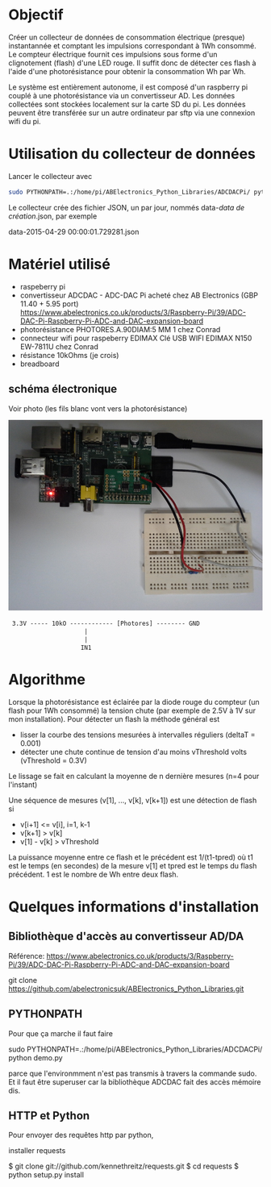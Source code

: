 # Objectif

Créer un collecteur de données de consommation électrique (presque) instantannée et comptant les impulsions correspondant à 1Wh consommé. Le compteur électrique fournit ces impulsions sous forme d'un clignotement (flash) d'une LED rouge. Il suffit donc de détecter ces flash à l'aide d'une photorésistance pour obtenir la consommation Wh par Wh.

Le système est entièrement autonome, il est composé d'un raspberry pi couplé à une photorésistance via un convertisseur AD. Les données collectées sont stockées localement sur la carte SD du pi. Les données peuvent être transférée sur un autre ordinateur par sftp via une connexion wifi du pi.

# Utilisation du collecteur de données

Lancer le collecteur avec 

```sh
sudo PYTHONPATH=.:/home/pi/ABElectronics_Python_Libraries/ADCDACPi/ python monitor.py
```

Le collecteur crée des fichier JSON, un par jour, nommés data-_data de création_.json, par exemple

data-2015-04-29 00:00:01.729281.json

# Matériel utilisé

- raspeberry pi
- convertisseur ADCDAC - ADC-DAC Pi acheté chez AB Electronics (GBP 11.40 + 5.95 port) https://www.abelectronics.co.uk/products/3/Raspberry-Pi/39/ADC-DAC-Pi-Raspberry-Pi-ADC-and-DAC-expansion-board
- photorésistance PHOTORES.A.90DIAM:5 MM 1  chez Conrad
- connecteur wifi pour raspeberry EDIMAX Clé USB WIFI EDIMAX N150 EW-7811U chez Conrad
- résistance 10kOhms (je crois)
- breadboard

## schéma électronique

Voir photo (les fils blanc vont vers la photorésistance)

![Pi avec convertisseur ADDA](pi_adc.jpg "Pi+convertisseur ADDA et connexions")

```
 3.3V ----- 10kO ------------ [Photores] -------- GND
                     |
                     |
                    IN1
```

# Algorithme

Lorsque la photorésistance est éclairée par la diode rouge du compteur (un flash pour 1Wh consommé) la tension chute (par exemple de 2.5V à 1V sur mon installation). Pour détecter un flash la méthode général est 

- lisser la courbe des tensions mesurées à intervalles réguliers (deltaT = 0.001) 
- détecter une chute continue de tension d'au moins vThreshold volts (vThreshold = 0.3V)

Le lissage se fait en calculant la moyenne de n dernière mesures (n=4 pour l'instant)

Une séquence de mesures (v[1], ..., v[k], v[k+1]) est une détection de flash si
  - v[i+1] <= v[i], i=1, k-1
  - v[k+1] > v[k]
  - v[1] - v[k] > vThreshold
  
La puissance moyenne entre ce flash et le précédent est 1/(t1-tpred) où t1 est le temps (en secondes) de la mesure v[1] et tpred est le temps du flash précédent. 1 est le nombre de Wh entre deux flash.

# Quelques informations d'installation

## Bibliothèque d'accès au convertisseur AD/DA

Référence: https://www.abelectronics.co.uk/products/3/Raspberry-Pi/39/ADC-DAC-Pi-Raspberry-Pi-ADC-and-DAC-expansion-board

git clone https://github.com/abelectronicsuk/ABElectronics_Python_Libraries.git


## PYTHONPATH

Pour que ça marche il faut faire

sudo PYTHONPATH=.:/home/pi/ABElectronics_Python_Libraries/ADCDACPi/ python demo.py

parce que l'environmment n'est pas transmis à travers la commande sudo. Et il faut
être superuser car la bibliothèque ADCDAC fait des accès mémoire dis.

## HTTP et Python

Pour envoyer des requêtes http par python, 

installer requests

$ git clone git://github.com/kennethreitz/requests.git
$ cd requests
$ python setup.py install





